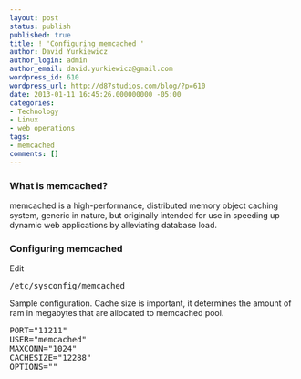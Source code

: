 ```yaml
---
layout: post
status: publish
published: true
title: ! 'Configuring memcached '
author: David Yurkiewicz
author_login: admin
author_email: david.yurkiewicz@gmail.com
wordpress_id: 610
wordpress_url: http://d87studios.com/blog/?p=610
date: 2013-01-11 16:45:26.000000000 -05:00
categories:
- Technology
- Linux
- web operations
tags:
- memcached
comments: []
---
```

<h3>What is memcached?</h3>
memcached is a high-performance, distributed memory object caching system, generic in nature, but originally intended for use in speeding up dynamic web applications by alleviating database load.
<h3>Configuring memcached</h3>
Edit
<pre>/etc/sysconfig/memcached</pre>
Sample configuration. Cache size is important, it determines the amount of ram in megabytes that are allocated to memcached pool.
<pre>PORT="11211"
USER="memcached"
MAXCONN="1024"
CACHESIZE="12288"
OPTIONS=""</pre>
